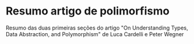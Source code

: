 # Resumo artigo de polimorfismo
Resumo das duas primeiras seções do artigo "On Understanding Types, Data Abstraction, and Polymorphism"  de Luca Cardelli e Peter Wegner
